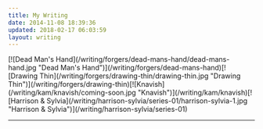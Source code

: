```yaml
---
title: My Writing
date: 2014-11-08 18:39:36
updated: 2018-02-17 06:03:59
layout: writing
---
```

<div class="center">[![Dead Man's Hand](/writing/forgers/dead-mans-hand/dead-mans-hand.jpg "Dead Man's Hand")](/writing/forgers/dead-mans-hand)[![Drawing Thin](/writing/forgers/drawing-thin/drawing-thin.jpg "Drawing Thin")](/writing/forgers/drawing-thin)[![Knavish](/writing/kam/knavish/coming-soon.jpg "Knavish")](/writing/kam/knavish)[![Harrison & Sylvia](/writing/harrison-sylvia/series-01/harrison-sylvia-1.jpg "Harrison & Sylvia")](/writing/harrison-sylvia/series-01)</div>

<hr />
<sm-writing-progress></sm-writing-progress>